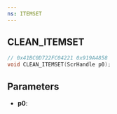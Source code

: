 ```yaml
---
ns: ITEMSET
---
```

## CLEAN_ITEMSET

```c
// 0x41BC0D722FC04221 0x919A4858
void CLEAN_ITEMSET(ScrHandle p0);
```


## Parameters
* **p0**: 

